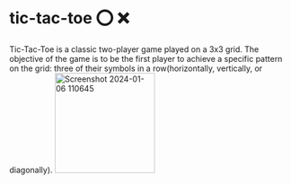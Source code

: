 # tic-tac-toe ⭕ ❌
Tic-Tac-Toe is a classic two-player game played on a 3x3 grid. The objective of the game is to be the first player to achieve a specific pattern on the grid: three of their symbols in a row(horizontally, vertically, or diagonally).
<img width="178" alt="Screenshot 2024-01-06 110645" src="https://github.com/YasaswiniDesai/tic-tac-toe/assets/92711164/62c28c25-33ad-41c0-83ad-26750ae6e345">
